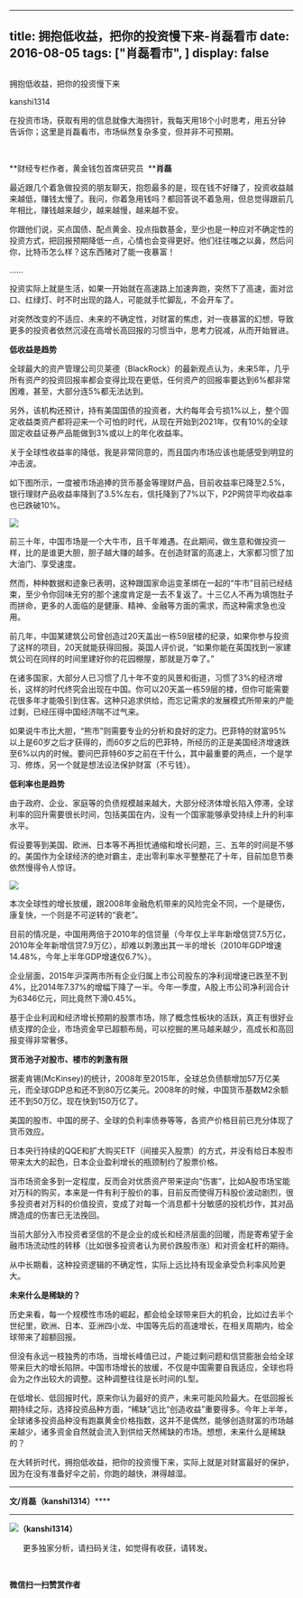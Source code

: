 
---
title:  拥抱低收益，把你的投资慢下来-肖磊看市
date: 2016-08-05
tags: ["肖磊看市", ]
display: false
---


## 



拥抱低收益，把你的投资慢下来




kanshi1314




在投资市场，获取有用的信息就像大海捞针，我每天用18个小时思考，用五分钟告诉你；这里是肖磊看市，市场纵然复杂多变，但并非不可预期。


&nbsp;

**财经专栏作者，黄金钱包首席研究员&nbsp; ****肖磊**





最近跟几个着急做投资的朋友聊天，抱怨最多的是，现在钱不好赚了，投资收益越来越低，赚钱太慢了。我问，你着急用钱吗？都回答说不着急用，但总觉得跟前几年相比，赚钱越来越少，越来越慢，越来越不安。



你跟他们说，买点国债、配点黄金、投点指数基金，至少也是一种应对不确定性的投资方式，把回报预期降低一点，心情也会变得更好。他们往往嗤之以鼻，然后问你，比特币怎么样？这东西赌对了能一夜暴富！



……



投资实际上就是生活，如果一开始就在高速路上加速奔跑，突然下了高速，面对岔口、红绿灯、时不时出现的路人，可能就手忙脚乱，不会开车了。



对突然改变的不适应、未来的不确定性，对财富的焦虑，对一夜暴富的幻想，导致更多的投资者依然沉浸在高增长高回报的习惯当中，思考力锐减，从而开始冒进。

**低收益是趋势**



全球最大的资产管理公司贝莱德（BlackRock）的最新观点认为，未来5年，几乎所有资产的投资回报率都会变得比现在更低，任何资产的回报率要达到6%都非常困难，甚至，大部分连5%都无法达到。



另外，该机构还预计，持有美国国债的投资者，大约每年会亏损1%以上，整个固定收益类资产都将迎来一个可怕的时代，从现在开始到2021年，仅有10%的全球固定收益证券产品能做到3%或以上的年化收益率。



关于全球性收益率的降低，我是非常同意的，而且国内市场应该也能感受到明显的冲击波。



如下图所示，一度被市场追捧的货币基金等理财产品，目前收益率已降至2.5%，银行理财产品收益率降到了3.5%左右，信托降到了7%以下，P2P网贷平均收益率也已跌破10%。



<img data-s="300,640" data-type="png" src="http://mmbiz.qpic.cn/mmbiz/rIYcHn0KrPRZo4vatdUqvylXIPhgMlJicBW37CChFWPojffq0KEFDgoKWpMeG2byxonr0Etp3htJ2TAzYhYgkAA/0?wx_fmt=png" data-ratio="0.6492805755395683" data-w=""/>



前三十年，中国市场是一个大牛市，且千年难遇。在此期间，做生意和做投资一样，比的是谁更大胆，胆子越大赚的越多。在创造财富的高速上，大家都习惯了加大油门、享受速度。



然而，种种数据和迹象已表明，这种跟国家命运变革绑在一起的“牛市”目前已经结束，至少令你回味无穷的那个速度肯定是一去不复返了。十三亿人不再为填饱肚子而拼命，更多的人面临的是健康、精神、金融等方面的需求，而这种需求急也没用。



前几年，中国某建筑公司曾创造过20天盖出一栋59层楼的纪录，如果你参与投资了这样的项目，20天就能获得回报。英国人评价说，“如果你能在英国找到一家建筑公司在同样的时间里建好你的花园棚屋，那就是万幸了。”



在诸多国家，大部分人已习惯了几十年不变的风景和街道，习惯了3%的经济增长，这样的时代终究会出现在中国。你可以20天盖一栋59层的楼，但你可能需要花很多年才能吸引到住客。这种只追求供给，而忘记需求的发展模式所带来的产能过剩，已经压得中国经济喘不过气来。



如果说牛市比大胆，“熊市”则需要专业的分析和良好的定力。巴菲特的财富95%以上是60岁之后才获得的，而60岁之后的巴菲特，所经历的正是美国经济增速跌至6%以内的时候。要问巴菲特60岁之前在干什么，其中最重要的两点，一个是学习、修炼，另一个就是想法设法保护财富（不亏钱）。





**低利率也是趋势**



由于政府、企业、家庭等的负债规模越来越大，大部分经济体增长陷入停滞，全球利率的回升需要很长时间，包括美国在内，没有一个国家能够承受持续上升的利率水平。



假设要等到美国、欧洲、日本等不再担忧通缩和增长问题，三、五年的时间是不够的。美国作为全球经济的绝对霸主，走出零利率水平整整花了十年，目前加息节奏依然慢得令人惊讶。



<img data-s="300,640" data-type="png" src="http://mmbiz.qpic.cn/mmbiz/rIYcHn0KrPRZo4vatdUqvylXIPhgMlJicNMI6zNYmZhSPBycNibW0icViaWKnWslDNpedLF778hicxKVpvOEuuPCVrA/0?wx_fmt=png" data-ratio="0.5467625899280576" data-w=""/>



本次全球性的增长放缓，跟2008年金融危机带来的风险完全不同，一个是硬伤，康复快，一个则是不可逆转的“衰老”。



目前的情况是，中国用两倍于2010年的信贷量（今年仅上半年新增信贷7.5万亿，2010年全年新增信贷7.9万亿），却难以刺激出其一半的增长（2010年GDP增速14.48%，今年上半年GDP增速仅6.7%）。



企业层面，2015年沪深两市所有企业归属上市公司股东的净利润增速已跌至不到4%，比2014年7.37%的增幅下降了一半。今年一季度，A股上市公司净利润合计为6346亿元，同比竟然下滑0.45%。



基于企业利润和经济增长预期的股票市场，除了概念性板块的活跃，真正有很好业绩支撑的企业，市场资金早已超额布局，可以挖掘的黑马越来越少，高成长和高回报变得非常奢侈。



**货币池子对股市、楼市的刺激有限**



据麦肯锡(McKinsey)的统计，2008年至2015年，全球总负债额增加57万亿美元，而全球GDP总和还不到80万亿美元。2008年的时候，中国货币基数M2余额还不到50万亿，现在快到150万亿了。



美国的股市、中国的房子、全球的负利率债券等等，各资产价格目前已充分体现了货币效应。



日本央行持续的QQE和扩大购买ETF（间接买入股票）的方式，并没有给日本股市带来太大的起色，日本企业盈利增长的瓶颈制约了股票价格。



当市场资金多到一定程度，反而会对优质资产带来逆向“伤害”，比如A股市场宝能对万科的购买，本来是一件有利于股价的事，目前反而使得万科股价波动剧烈，很多投资者对万科的价值投资，变成了对每一个消息都十分敏感的投机炒作，其对品牌造成的伤害已无法挽回。





当前大部分入市投资者坚信的不是企业的成长和经济层面的回暖，而是寄希望于金融市场流动性的转移（比如很多投资者认为房价跌股市涨）和对资金杠杆的期待。



从中长期看，这种投资逻辑的不确定性，实际上远比持有现金承受负利率风险更大。





**未来什么是稀缺的？**



历史来看，每一个规模性市场的崛起，都会给全球带来巨大的机会，比如过去半个世纪里，欧洲、日本、亚洲四小龙、中国等先后的高速增长，在相关周期内，给全球带来了超额回报。



但没有永远一枝独秀的市场，当增长峰值已过，产能过剩问题和信贷膨胀会给全球带来巨大的增长陷阱。中国市场增长的放缓，不仅是中国需要自我适应，全球也将会为之作出较大的调整。这种调整往往是长时间的L型。



在低增长、低回报时代，原来你认为最好的资产，未来可能风险最大。在低回报长期持续之际，选择投资品种方面，“稀缺”远比“创造收益”重要得多。今年上半年，全球诸多投资品种没有跑赢黄金价格指数，这并不是偶然，能够创造财富的市场越来越少，诸多资金自然就会流入到供给天然稀缺的市场。想想，未来什么是稀缺的？



在大转折时代，拥抱低收益，把你的投资慢下来，实际上就是对财富最好的保护，因为在没有准备好伞之前，你跑的越快，淋得越湿。

****

**文/肖磊（kanshi1314）******

********

<img data-s="300,640" data-type="png" src="http://mmbiz.qpic.cn/mmbiz/rIYcHn0KrPQ4nqiakSpAnZPNSBYdTtpdCELmtbN8iasCKX0AXDKwVJIq1gWcaGVbdt83BgU9ibs9W4vKo34H3ZOBw/0?wx_fmt=png" data-ratio="1" data-w="129"/>**（kanshi1314）**

 &nbsp; &nbsp; &nbsp; 更多独家分析，请扫码关注，如觉得有收获，请转发。



&nbsp;




**微信扫一扫赞赏作者**













